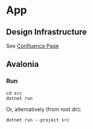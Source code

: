 # App

## Design Infrastructure

See [Confluence Page](https://chessboom.atlassian.net/l/cp/hDGAeeMt)

## Avalonia

### Run

```
cd src
dotnet run
```

Or, alternatively (from root dir):

```
dotnet run --project src
```
